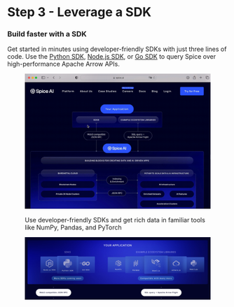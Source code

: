 # Step 3 - Leverage a SDK

### Build faster with a SDK

Get started in minutes using developer-friendly SDKs with just three lines of code. Use the [Python SDK](../../sdks/python-sdk/), [Node.js SDK](../../sdks/node.js-sdk/), or [Go SDK](../../sdks/go.md) to query Spice over high-performance Apache Arrow APIs.

<figure><img src="../../.gitbook/assets/Screen Recording 2023-10-18 at 8.29.17 PM.gif" alt=""><figcaption><p>Use developer-friendly SDKs and get rich data in familiar tools like NumPy, Pandas, and PyTorch</p></figcaption></figure>

<div data-full-width="true">

<figure><img src="../../.gitbook/assets/Screenshot 2023-07-26 at 12.08.07 AM (1).png" alt=""><figcaption></figcaption></figure>

</div>

